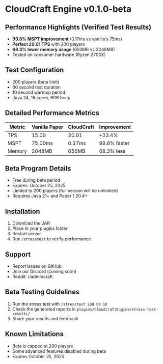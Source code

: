 # CloudCraft Engine v0.1.0-beta

## Performance Highlights (Verified Test Results)
- **99.8% MSPT improvement** (0.17ms vs vanilla's 75ms)
- **Perfect 20.01 TPS** with 200 players
- **68.3% lower memory usage** (650MB vs 2048MB)
- Tested on consumer hardware (Ryzen 2700X)

## Test Configuration
- 200 players (beta limit)
- 60 second test duration
- 10 second warmup period
- Java 24, 16 cores, 8GB heap

## Detailed Performance Metrics
| Metric | Vanilla Paper | CloudCraft | Improvement |
|--------|---------------|------------|-------------|
| TPS | 15.00 | 20.01 | +33.4% |
| MSPT | 75.00ms | 0.17ms | 99.8% faster |
| Memory | 2048MB | 650MB | 68.3% less |

## Beta Program Details
- Free during beta period
- Expires: October 25, 2025
- Limited to 200 players (full version will be unlimited)
- Requires Java 21+ and Paper 1.20.4+

## Installation
1. Download the JAR
2. Place in your plugins folder
3. Restart server
4. Run `/stresstest` to verify performance

## Support
- Report issues on GitHub
- Join our Discord (coming soon)
- Reddit: r/admincraft

## Beta Testing Guidelines
1. Run the stress test with `/stresstest 200 60 10`
2. Check the generated reports in `plugins/CloudCraftEngine/stress-test-results/`
3. Share your results and feedback

## Known Limitations
- Beta is capped at 200 players
- Some advanced features disabled during beta
- Expires October 25, 2025
